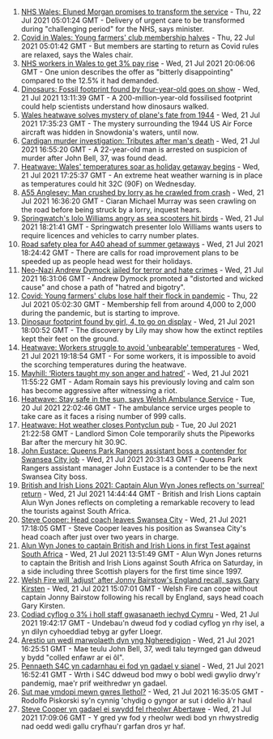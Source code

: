 1. [NHS Wales: Eluned Morgan promises to transform the service](https://www.bbc.co.uk/news/uk-wales-57915989) - Thu, 22 Jul 2021 05:01:24 GMT - Delivery of urgent care to be transformed during "challenging period" for the NHS, says minister.
2. [Covid in Wales: Young farmers' club membership halves](https://www.bbc.co.uk/news/uk-wales-57919623) - Thu, 22 Jul 2021 05:01:42 GMT - But members are starting to return as Covid rules are relaxed, says the Wales chair.
3. [NHS workers in Wales to get 3% pay rise](https://www.bbc.co.uk/news/uk-wales-politics-57915990) - Wed, 21 Jul 2021 20:06:06 GMT - One union describes the offer as "bitterly disappointing" compared to the 12.5% it had demanded.
4. [Dinosaurs: Fossil footprint found by four-year-old goes on show](https://www.bbc.co.uk/news/uk-wales-57910510) - Wed, 21 Jul 2021 13:11:39 GMT - A 200-million-year-old fossilised footprint could help scientists understand how dinosaurs walked.
5. [Wales heatwave solves mystery of plane's fate from 1944](https://www.bbc.co.uk/news/uk-wales-57921985) - Wed, 21 Jul 2021 17:35:23 GMT - The mystery surrounding the 1944 US Air Force aircraft was hidden in Snowdonia's waters, until now.
6. [Cardigan murder investigation: Tributes after man's death](https://www.bbc.co.uk/news/uk-wales-57918439) - Wed, 21 Jul 2021 16:55:20 GMT - A 22-year-old man is arrested on suspicion of murder after John Bell, 37, was found dead.
7. [Heatwave: Wales' temperatures soar as holiday getaway begins](https://www.bbc.co.uk/news/uk-wales-57892927) - Wed, 21 Jul 2021 17:25:37 GMT - An extreme heat weather warning is in place as temperatures could hit 32C (90F) on Wednesday.
8. [A55 Anglesey: Man crushed by lorry as he crawled from crash](https://www.bbc.co.uk/news/uk-wales-57920041) - Wed, 21 Jul 2021 16:36:20 GMT - Ciaran Michael Murray was seen crawling on the road before being struck by a lorry, inquest hears.
9. [Springwatch's Iolo Williams angry as sea scooters hit birds](https://www.bbc.co.uk/news/uk-wales-57918483) - Wed, 21 Jul 2021 18:21:41 GMT - Springwatch presenter Iolo Williams wants users to require licences and vehicles to carry number plates.
10. [Road safety plea for A40 ahead of summer getaways](https://www.bbc.co.uk/news/uk-wales-57914100) - Wed, 21 Jul 2021 18:24:42 GMT - There are calls for road improvement plans to be speeded up as people head west for their holidays.
11. [Neo-Nazi Andrew Dymock jailed for terror and hate crimes](https://www.bbc.co.uk/news/uk-england-somerset-57920928) - Wed, 21 Jul 2021 16:31:06 GMT - Andrew Dymock promoted a "distorted and wicked cause" and chose a path of "hatred and bigotry".
12. [Covid: Young farmers' clubs lose half their flock in pandemic](https://www.bbc.co.uk/news/uk-wales-57923766) - Thu, 22 Jul 2021 05:02:30 GMT - Membership fell from around 4,000 to 2,000 during the pandemic, but is starting to improve.
13. [Dinosaur footprint found by girl, 4, to go on display](https://www.bbc.co.uk/news/uk-wales-57921987) - Wed, 21 Jul 2021 18:00:52 GMT - The discovery by Lily may show how the extinct reptiles kept their feet on the ground.
14. [Heatwave: Workers struggle to avoid 'unbearable' temperatures](https://www.bbc.co.uk/news/uk-wales-57923094) - Wed, 21 Jul 2021 19:18:54 GMT - For some workers, it is impossible to avoid the scorching temperatures during the heatwave.
15. [Mayhill: ‘Rioters taught my son anger and hatred’](https://www.bbc.co.uk/news/uk-wales-57907596) - Wed, 21 Jul 2021 11:55:22 GMT - Adam Romain says his previously loving and calm son has become aggressive after witnessing a riot.
16. [Heatwave: Stay safe in the sun, says Welsh Ambulance Service](https://www.bbc.co.uk/news/uk-wales-57910591) - Tue, 20 Jul 2021 22:02:46 GMT - The ambulance service urges people to take care as it faces a rising number of 999 calls.
17. [Heatwave: Hot weather closes Pontyclun pub](https://www.bbc.co.uk/news/uk-wales-57908735) - Tue, 20 Jul 2021 21:22:58 GMT - Landlord Simon Cole temporarily shuts the Pipeworks Bar after the mercury hit 30.9C.
18. [John Eustace: Queens Park Rangers assistant boss a contender for Swansea City job](https://www.bbc.co.uk/sport/football/57923015) - Wed, 21 Jul 2021 20:31:43 GMT - Queens Park Rangers assistant manager John Eustace is a contender to be the next Swansea City boss.
19. [British and Irish Lions 2021: Captain Alun Wyn Jones reflects on 'surreal' return](https://www.bbc.co.uk/sport/rugby-union/57913078) - Wed, 21 Jul 2021 14:44:44 GMT - British and Irish Lions captain Alun Wyn Jones reflects on completing a remarkable recovery to lead the tourists against South Africa.
20. [Steve Cooper: Head coach leaves Swansea City](https://www.bbc.co.uk/sport/football/57918658) - Wed, 21 Jul 2021 17:18:05 GMT - Steve Cooper leaves his position as Swansea City's head coach after just over two years in charge.
21. [Alun Wyn Jones to captain British and Irish Lions in first Test against South Africa](https://www.bbc.co.uk/sport/rugby-union/57914574) - Wed, 21 Jul 2021 13:51:49 GMT - Alun Wyn Jones returns to captain the British and Irish Lions against South Africa on Saturday, in a side including three Scottish players for the first time since 1997.
22. [Welsh Fire will 'adjust' after Jonny Bairstow's England recall, says Gary Kirsten](https://www.bbc.co.uk/sport/cricket/57919795) - Wed, 21 Jul 2021 15:07:01 GMT - Welsh Fire can cope without captain Jonny Bairstow following his recall by England, says head coach Gary Kirsten.
23. [Codiad cyflog o 3% i holl staff gwasanaeth iechyd Cymru](https://www.bbc.co.uk/newyddion/57922735) - Wed, 21 Jul 2021 19:42:17 GMT - Undebau'n dweud fod y codiad cyflog yn rhy isel, a yn dilyn cyhoeddiad tebyg ar gyfer Lloegr.
24. [Arestio un wedi marwolaeth dyn yng Ngheredigion](https://www.bbc.co.uk/newyddion/57914202) - Wed, 21 Jul 2021 16:25:51 GMT - Mae teulu John Bell, 37, wedi talu teyrnged gan ddweud y bydd "colled enfawr ar ei ôl".
25. [Pennaeth S4C yn cadarnhau ei fod yn gadael y sianel](https://www.bbc.co.uk/newyddion/57916085) - Wed, 21 Jul 2021 16:52:41 GMT - Wrth i S4C ddweud bod mwy o bobl wedi gwylio drwy'r pandemig, mae'r prif weithredwr yn gadael.
26. [Sut mae ymdopi mewn gwres llethol?](https://www.bbc.co.uk/newyddion/57916351) - Wed, 21 Jul 2021 16:35:05 GMT - Rodolfo Piskorski sy'n cynnig 'chydig o gyngor ar sut i ddelio â'r haul
27. [Steve Cooper yn gadael ei swydd fel rheolwr Abertawe](https://www.bbc.co.uk/newyddion/57916088) - Wed, 21 Jul 2021 17:09:06 GMT - Y gred yw fod y rheolwr wedi bod yn rhwystredig nad oedd wedi gallu cryfhau'r garfan dros yr haf.
